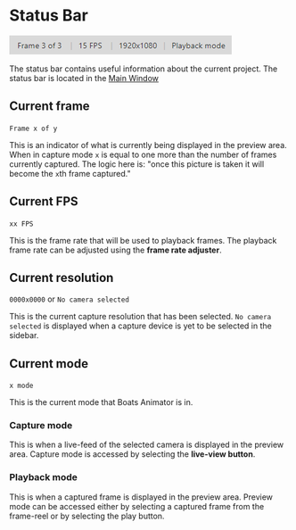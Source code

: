# Status Bar

![Status bar](../img/status-bar.png)

The status bar contains useful information about the current project. The status bar is located in the [Main Window](/interface/main-window)

## Current frame

`Frame x of y`

This is an indicator of what is currently being displayed in the preview area. When in capture mode `x` is equal to one more than the number of frames currently captured. The logic here is: "once this picture is taken it will become the `x`th frame captured."

## Current FPS

`xx FPS`

This is the frame rate that will be used to playback frames. The playback frame rate can be adjusted using the **frame rate adjuster**.

## Current resolution

`0000x0000` or `No camera selected`

This is the current capture resolution that has been selected. `No camera selected` is displayed when a capture device is yet to be selected in the sidebar.

## Current mode

`x mode`

This is the current mode that Boats Animator is in.

### Capture mode

This is when a live-feed of the selected camera is displayed in the preview area. Capture mode is accessed by selecting the **live-view button**.

### Playback mode

This is when a captured frame is displayed in the preview area. Preview mode can be accessed either by selecting a captured frame from the frame-reel or by selecting the play button.